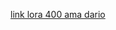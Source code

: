 [link lora 400 ama dario](https://datasheet.lcsc.com/lcsc/2201210930_Chengdu-Ebyte-Elec-Tech-E22-400T30S_C2971740.pdf)

